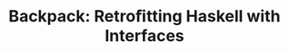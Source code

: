 ---
title: ! 'Backpack: Retroﬁtting Haskell with Interfaces'
paper-url: http://plv.mpi-sws.org/backpack/backpack-paper.pdf
authors:
- Scott Kilpatrick
- Derek Dreyer
- Simon Peyton Jones
- Simon Marlow
type: paper
tags:
- Backpack
- modules
doHaskell-type: research paper
dohaskell-year: 2014
---